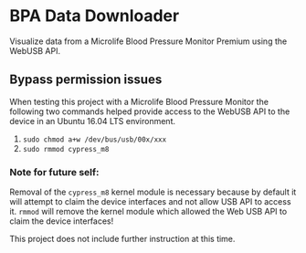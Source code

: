 # BPA Data Downloader

Visualize data from a Microlife Blood Pressure Monitor Premium
using the WebUSB API.

## Bypass permission issues

When testing this project with a Microlife Blood Pressure Monitor
the following two commands helped provide access to the WebUSB
API to the device in an Ubuntu 16.04 LTS environment.

1. `sudo chmod a+w /dev/bus/usb/00x/xxx`
1. `sudo rmmod cypress_m8`

### Note for future self:

Removal of the `cypress_m8` kernel module is necessary because
by default it will attempt to claim the device interfaces
and not allow USB API to access it. `rmmod` will remove the
kernel module which allowed the Web USB API to claim the
device interfaces!

This project does not include further instruction at this time.

